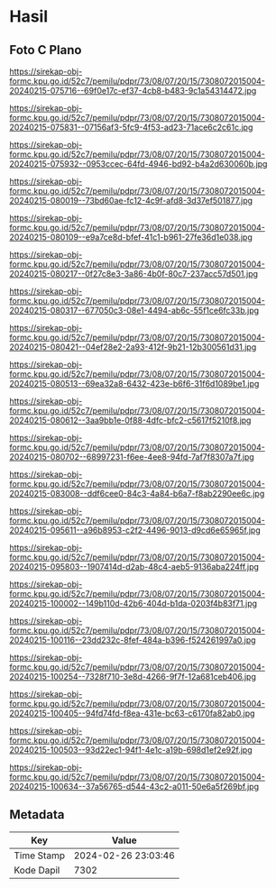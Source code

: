 # Hasil

## Foto C Plano

https://sirekap-obj-formc.kpu.go.id/52c7/pemilu/pdpr/73/08/07/20/15/7308072015004-20240215-075716--69f0e17c-ef37-4cb8-b483-9c1a54314472.jpg

https://sirekap-obj-formc.kpu.go.id/52c7/pemilu/pdpr/73/08/07/20/15/7308072015004-20240215-075831--07156af3-5fc9-4f53-ad23-71ace6c2c61c.jpg

https://sirekap-obj-formc.kpu.go.id/52c7/pemilu/pdpr/73/08/07/20/15/7308072015004-20240215-075932--0953ccec-64fd-4946-bd92-b4a2d630060b.jpg

https://sirekap-obj-formc.kpu.go.id/52c7/pemilu/pdpr/73/08/07/20/15/7308072015004-20240215-080019--73bd60ae-fc12-4c9f-afd8-3d37ef501877.jpg

https://sirekap-obj-formc.kpu.go.id/52c7/pemilu/pdpr/73/08/07/20/15/7308072015004-20240215-080109--e9a7ce8d-bfef-41c1-b961-27fe36d1e038.jpg

https://sirekap-obj-formc.kpu.go.id/52c7/pemilu/pdpr/73/08/07/20/15/7308072015004-20240215-080217--0f27c8e3-3a86-4b0f-80c7-237acc57d501.jpg

https://sirekap-obj-formc.kpu.go.id/52c7/pemilu/pdpr/73/08/07/20/15/7308072015004-20240215-080317--677050c3-08e1-4494-ab6c-55f1ce6fc33b.jpg

https://sirekap-obj-formc.kpu.go.id/52c7/pemilu/pdpr/73/08/07/20/15/7308072015004-20240215-080421--04ef28e2-2a93-412f-9b21-12b300561d31.jpg

https://sirekap-obj-formc.kpu.go.id/52c7/pemilu/pdpr/73/08/07/20/15/7308072015004-20240215-080513--69ea32a8-6432-423e-b6f6-31f6d1089be1.jpg

https://sirekap-obj-formc.kpu.go.id/52c7/pemilu/pdpr/73/08/07/20/15/7308072015004-20240215-080612--3aa9bb1e-0f88-4dfc-bfc2-c5617f5210f8.jpg

https://sirekap-obj-formc.kpu.go.id/52c7/pemilu/pdpr/73/08/07/20/15/7308072015004-20240215-080702--68997231-f6ee-4ee8-94fd-7af7f8307a7f.jpg

https://sirekap-obj-formc.kpu.go.id/52c7/pemilu/pdpr/73/08/07/20/15/7308072015004-20240215-083008--ddf6cee0-84c3-4a84-b6a7-f8ab2290ee6c.jpg

https://sirekap-obj-formc.kpu.go.id/52c7/pemilu/pdpr/73/08/07/20/15/7308072015004-20240215-095611--a96b8953-c2f2-4496-9013-d9cd6e65965f.jpg

https://sirekap-obj-formc.kpu.go.id/52c7/pemilu/pdpr/73/08/07/20/15/7308072015004-20240215-095803--1907414d-d2ab-48c4-aeb5-9136aba224ff.jpg

https://sirekap-obj-formc.kpu.go.id/52c7/pemilu/pdpr/73/08/07/20/15/7308072015004-20240215-100002--149b110d-42b6-404d-b1da-0203f4b83f71.jpg

https://sirekap-obj-formc.kpu.go.id/52c7/pemilu/pdpr/73/08/07/20/15/7308072015004-20240215-100116--23dd232c-8fef-484a-b396-f524261997a0.jpg

https://sirekap-obj-formc.kpu.go.id/52c7/pemilu/pdpr/73/08/07/20/15/7308072015004-20240215-100254--7328f710-3e8d-4266-9f7f-12a681ceb406.jpg

https://sirekap-obj-formc.kpu.go.id/52c7/pemilu/pdpr/73/08/07/20/15/7308072015004-20240215-100405--94fd74fd-f8ea-431e-bc63-c6170fa82ab0.jpg

https://sirekap-obj-formc.kpu.go.id/52c7/pemilu/pdpr/73/08/07/20/15/7308072015004-20240215-100503--93d22ec1-94f1-4e1c-a19b-698d1ef2e92f.jpg

https://sirekap-obj-formc.kpu.go.id/52c7/pemilu/pdpr/73/08/07/20/15/7308072015004-20240215-100634--37a56765-d544-43c2-a011-50e6a5f269bf.jpg


## Metadata

| Key        | Value               |
| ---------- | ------------------- |
| Time Stamp | 2024-02-26 23:03:46 |
| Kode Dapil | 7302                |



